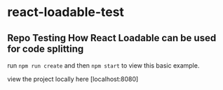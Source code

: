 # react-loadable-test

## Repo Testing How React Loadable can be used for code splitting

run `npm run create` and then `npm start` to view this basic example.

view the project locally here [localhost:8080]